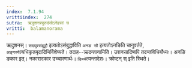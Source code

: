 ```yaml
---
index:  7.1.94
vrittiindex:  274
sutra:  ऋदुशनस्पुरुदंसोऽनेहसां च
vritti:  balamanorama 
---
```


ऋदुशनस्। `सख्युरसंबुद्धौ` इत्यतोऽसंबुद्धाविति `अनङ सौ` इत्यतोऽनङिति चानुवर्तते, `अङ्गस्ये`त्यधिकृतमृदादिभिर्विशेष्यते। तदाह--ऋदन्तानामिति। उशनसादिष्वपि तदन्तविधिर्बोध्यः। अनङि ङकार इत्। नकारादकार उच्चारणार्थः। `ङिच्चे`त्यन्तादेशः। क्रोष्टन् स् इति स्थिते। 

